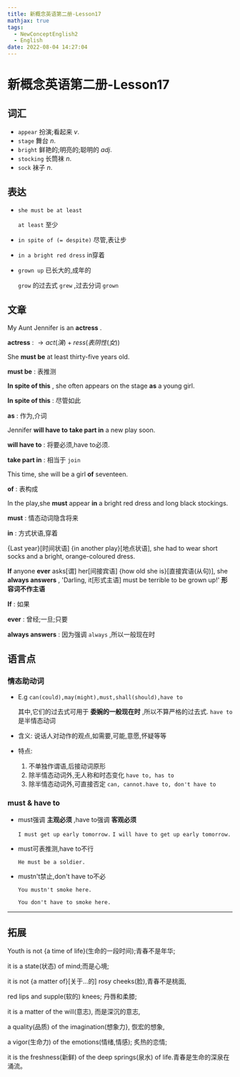 ```yaml
---
title: 新概念英语第二册-Lesson17
mathjax: true
tags:
  - NewConceptEnglish2
  - English
date: 2022-08-04 14:27:04
---
```


# 新概念英语第二册-Lesson17

## 词汇

-  `appear` 扮演;看起来 $v.$ 
-  `stage` 舞台 $n.$ 
-  `bright` 鲜艳的;明亮的;聪明的 $adj.$ 
-  `stocking` 长筒袜 $n.$ 
-  `sock` 袜子 $n.$ 

## 表达

-  `she must be at least` 

   `at least` 至少

-  `in spite of (= despite)` 尽管,表让步

-  `in a bright red dress`  in穿着

-  `grown up` 已长大的,成年的

   `grow` 的过去式 `grew` ,过去分词 `grown` 

## 文章

My Aunt Jennifer is an **actress** . 

 **actress** :  $\to act(演) + ress(表阴性(女))$ 

She **must be** at least thirty-five years old. 

 **must be** : 表推测

 **In spite of this** , she often appears on the stage **as** a young girl.

 **In spite of this** : 尽管如此

 **as** : 作为,介词

Jennifer **will have to** **take part in** a new play soon. 

 **will have to** : 将要必须,have to必须.

 **take part in** : 相当于 `join`

This time, she will be a girl **of** seventeen. 

 **of** : 表构成

In the play,she **must** appear **in** a bright red dress and long black stockings.

 **must** : 情态动词隐含将来

 **in** : 方式状语,穿着

{Last year}[时间状语] {in another play}[地点状语], she had to wear short socks and a bright, orange-coloured dress. 

 **If** anyone **ever** asks[谓] her[间接宾语] {how old she is}[直接宾语(从句)], she **always answers** , 'Darling, it[形式主语] must be terrible to be grown up!' **形容词不作主语** 

 **If** : 如果

 **ever** : 曾经;一旦;只要

 **always answers** : 因为强调 `always` ,所以一般现在时

## 语言点

### 情态助动词

- E.g `can(could),may(might),must,shall(should),have to` 

  其中,它们的过去式可用于 **委婉的一般现在时** ,所以不算严格的过去式. `have to` 是半情态动词

- 含义: 说话人对动作的观点,如需要,可能,意愿,怀疑等等

- 特点: 

  1. 不单独作谓语,后接动词原形
  2. 除半情态动词外,无人称和时态变化 `have to, has to` 
  3. 除半情态动词外,可直接否定 `can, cannot.have to, don't have to` 

### must & have to

- must强调 **主观必须** ,have to强调  **客观必须** 

   `I must get up early tomorrow.` 
   `I will have to get up early tomorrow.` 

- must可表推测,have to不行

    `He must be a soldier.` 

- mustn't禁止,don't have to不必

    `You mustn't smoke here.` 

    `You don't have to smoke here. ` 

---

## 拓展

Youth is not {a time of life}(生命的一段时间);青春不是年华;

it is a state(状态) of mind;而是心境;

it is not {a matter of}[关于...的] rosy cheeks(脸),青春不是桃面,

red lips and supple(软的) knees; 丹唇和柔膝;

it is a matter of the will(意志), 而是深沉的意志,

a quality(品质) of the imagination(想象力}, 恢宏的想象,

a vigor(生命力) of the emotions(情绪,情感); 炙热的恋情;

it is the freshness(新鲜) of the deep springs(泉水) of life.青春是生命的深泉在涌流。
